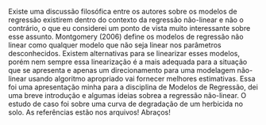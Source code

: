 Existe uma discussão filosófica entre os autores sobre os modelos de regressão existirem dentro do contexto da regressão não-linear e não o contrário, o que eu considerei um ponto de vista muito interessante sobre esse assunto. 
Montgomery (2006) define os modelos de regressão não linear como qualquer modelo que não seja linear nos parâmetros desconhecidos. Existem alternativas para se linearizar esses modelos, porém nem sempre essa linearização
é a mais adequada para a situação que se apresenta e apenas um direcionamento para uma modelagem não-linear usando algoritmo apropriado vai fornecer melhores estimativas.
Essa foi uma apresentação minha para a disciplina de Modelos de Regressão, dei uma breve introdução e algumas ideias sobrea a regressão não-linear. O estudo de caso foi sobre uma curva de degradação de um herbicida no solo.
As referências estão nos arquivos! Abraços!

